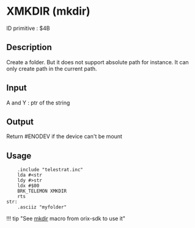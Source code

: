 # XMKDIR (mkdir)

ID primitive : $4B

## Description

Create a folder. But it does not support absolute path for instance. It can only create path in the current path.

## Input

A and Y : ptr of the string

## Output

Return #ENODEV if the device can't be mount

## Usage

```ca65
    .include "telestrat.inc"
    lda #<str
    ldy #>str
    ldx #$00
    BRK_TELEMON XMKDIR
    rts
str:
    .asciiz "myfolder"
```

!!! tip "See [mkdir](../../../developer_manual/orixsdk_macros/mkdir) macro from orix-sdk to use it"
